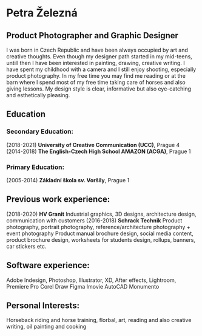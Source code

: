 # Petra Železná
## Product Photographer and Graphic Designer
I was born in Czech Republic and have been always occupied by art and creative thoughts. Even though my designer path started in my mid-teens, untill then I have been interested in painting, drawing, creative writing. I have spent my childhood with a camera and I still enjoy shooting, especially product photography. In my free time you may find me reading or at the barn where I spend most of my free time taking care of horses and also giving lessons.
My design style is clear, informative but also eye-catching and esthetically pleasing.
## Education
### Secondary Education:
(2018-2021) **University of Creative Communication (UCC)**, Prague 4
(2014-2018) **The English-Czech High School AMAZON (ACGA)**, Prague 1
### Primary Education:
(2005-2014) **Základní škola sv. Voršily**, Prague 1
## Previous work experience:
(2018-2020) **HV Granit**
Industrial graphics, 3D designs, architecture design, communication with customers
(2016-2018) **Schrack Technik**
Product photography, portrait photography, reference/architecture photography + event photography
Product manual brochure design, social media content, product brochure design, worksheets for students design, rollups, banners, car stickers etc.
## Software experience:
Adobe Indesign, Photoshop, Illustrator, XD, After effects, Lightroom, Premiere Pro
Corel Draw
Figma
Imovie
AutoCAD
Monumento
## Personal Interests:
Horseback riding and horse training, florbal, art, reading and also creative writing, oil painting and cooking

